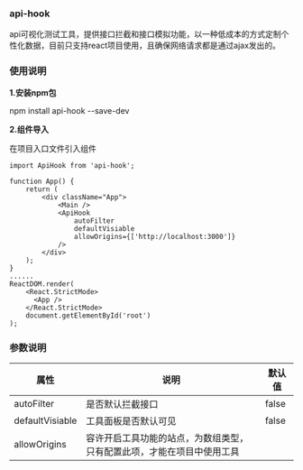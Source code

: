 ### api-hook
api可视化测试工具，提供接口拦截和接口模拟功能，以一种低成本的方式定制个性化数据，目前只支持react项目使用，且确保网络请求都是通过ajax发出的。

### 使用说明

 __1.安装npm包__ 

npm install api-hook --save-dev

 __2.组件导入__ 

在项目入口文件引入组件
```
import ApiHook from 'api-hook';

function App() {
    return (
        <div className="App">
            <Main />
            <ApiHook
                autoFilter
                defaultVisiable
                allowOrigins={['http://localhost:3000']}
            />
        </div>
    );
}
......
ReactDOM.render(
    <React.StrictMode>
      <App />
    </React.StrictMode>
    document.getElementById('root')
);
```

### 参数说明
|属性|说明|默认值|
| ------------- | ------------- |------------- |
|autoFilter |是否默认拦截接口 | false|
|defaultVisiable |工具面板是否默认可见 |false |
|allowOrigins |容许开启工具功能的站点，为数组类型，只有配置此项，才能在项目中使用工具 | |
